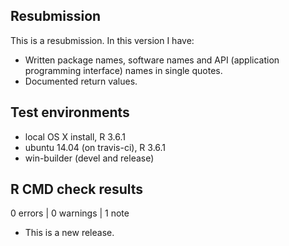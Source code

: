 ## Resubmission
This is a resubmission. In this version I have:

* Written package names, software names and API (application programming interface) names in single quotes.
* Documented return values.

## Test environments
* local OS X install, R 3.6.1
* ubuntu 14.04 (on travis-ci), R 3.6.1
* win-builder (devel and release)

## R CMD check results

0 errors | 0 warnings | 1 note

* This is a new release.

